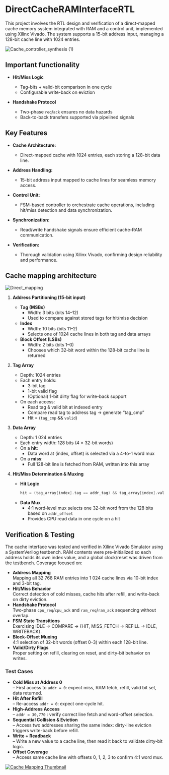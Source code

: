 # DirectCacheRAMInterfaceRTL
This project involves the RTL design and verification of a direct-mapped cache memory system integrated with RAM and a control unit, implemented using Xilinx Vivado. The system supports a 15-bit address input, managing a 128-bit cache line with 1024 entries.


![Cache_controller_synthesis (1)](https://github.com/user-attachments/assets/1fd2247e-335b-4b65-ac5b-6853482763b3)


## Important functionality

- **Hit/Miss Logic**  
  - Tag-bits + valid-bit comparison in one cycle  
  - Configurable write-back on eviction

- **Handshake Protocol**  
  - Two-phase `req`/`ack` ensures no data hazards  
  - Back-to-back transfers supported via pipelined signals

## Key Features

- **Cache Architecture:**  
  - Direct-mapped cache with 1024 entries, each storing a 128-bit data line.


- **Address Handling:**  
  - 15-bit address input mapped to cache lines for seamless memory access.


- **Control Unit:**  
  - FSM-based controller to orchestrate cache operations, including hit/miss detection and data synchronization.


- **Synchronization:**  
  -  Read/write handshake signals ensure efficient cache-RAM communication.

 
- **Verification:**  
  -  Thorough validation using Xilinx Vivado, confirming design reliability and performance.


## Cache mapping architecture 



![Direct_mapping](https://github.com/user-attachments/assets/8ff5f412-7d26-43c6-8869-eb8a96fbe02f)


1. **Address Partitioning (15-bit input)**
   - **Tag (MSBs)**  
     - Width: 3 bits (bits 14–12)  
     - Used to compare against stored tags for hit/miss decision  
   - **Index**  
     - Width: 10 bits (bits 11–2)  
     - Selects one of 1024 cache lines in both tag and data arrays  
   - **Block Offset (LSBs)**  
     - Width: 2 bits (bits 1–0)  
     - Chooses which 32-bit word within the 128-bit cache line is returned 

2. **Tag Array**
   - Depth: 1024 entries  
   - Each entry holds:
     - 3-bit tag  
     - 1-bit valid flag  
     - (Optional) 1-bit dirty flag for write-back support  
   - On each access:
     - Read tag & valid bit at indexed entry  
     - Compare read tag to address tag → generate “tag_cmp”  
     - Hit = (`tag_cmp` && `valid`)  

3. **Data Array**
   - Depth: 1 024 entries  
   - Each entry width: 128 bits (4 × 32-bit words)  
   - On a **hit**:
     - Data word at (index, offset) is selected via a 4-to-1 word mux  
   - On a **miss**:
     - Full 128-bit line is fetched from RAM, written into this array

4. **Hit/Miss Determination & Muxing**
   - **Hit Logic**  
     ```verilog
     hit = (tag_array[index].tag == addr_tag) && tag_array[index].valid;
     ```  
   - **Data Mux**  
     - 4:1 word‐level mux selects one 32-bit word from the 128 bits based on `addr_offset`  
     - Provides CPU read data in one cycle on a hit


## Verification & Testing

The cache interface was tested and verified in Xilinx Vivado Simulator using a SystemVerilog testbench. RAM contents were pre-initialized so each address holds its own index value, and a global clock/reset was driven from the testbench. Coverage focused on:

- **Address Mapping**  
  Mapping all 32 768 RAM entries into 1 024 cache lines via 10-bit index and 3-bit tag.
- **Hit/Miss Behavior**  
  Correct detection of cold misses, cache hits after refill, and write-back on dirty eviction.
- **Handshake Protocol**  
  Two-phase `cpu_req`/`cpu_ack` and `ram_req`/`ram_ack` sequencing without overlap.
- **FSM State Transitions**  
  Exercising IDLE → COMPARE → {HIT, MISS_FETCH → REFILL → IDLE, WRITEBACK}.
- **Block-Offset Muxing**  
  4:1 selection of 32-bit words (offset 0–3) within each 128-bit line.
- **Valid/Dirty Flags**  
  Proper setting on refill, clearing on reset, and dirty-bit behavior on writes.

### Test Cases

- **Cold Miss at Address 0**  
  – First access to `addr = 0`: expect miss, RAM fetch, refill, valid bit set, data returned.  
- **Hit After Refill**  
  – Re-access `addr = 0`: expect one-cycle hit.  
- **High-Address Access**  
  – `addr = 30,770` : verify correct line fetch and word-offset selection.  
- **Sequential Collision & Eviction**  
  – Access two addresses sharing the same index: dirty-line eviction triggers write-back before refill.  
- **Write + Readback**  
  – Write a new value to a cache line, then read it back to validate dirty-bit logic.  
- **Offset Coverage**  
  – Access same cache line with offsets 0, 1, 2, 3 to confirm 4:1 word mux.

[![Cache Mapping Thumbnail]([Image/Direct_mapping.jpg](https://github.com/muhammadfarhan720/DirectCacheRAMInterfaceRTL/tree/main/Image))](https://drive.google.com/file/d/194-agafBoxZ01dm_yz42LCh1Bm7x_wFZ/view?usp=sharing)

